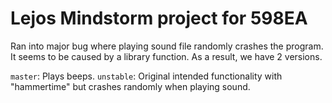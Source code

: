 # Lejos Mindstorm project for 598EA

Ran into major bug where playing sound file randomly crashes the program.
It seems to be caused by a library function.
As a result, we have 2 versions.

`master`: Plays beeps.
`unstable`: Original intended functionality with "hammertime" but crashes randomly when playing sound.
